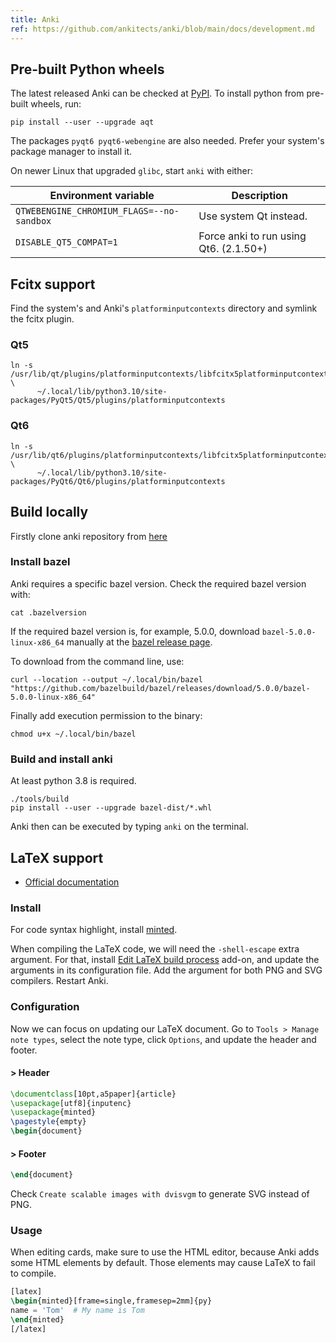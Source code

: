 ```yaml
---
title: Anki
ref: https://github.com/ankitects/anki/blob/main/docs/development.md
---
```


## Pre-built Python wheels

The latest released Anki can be checked at
[PyPI](https://pypi.org/project/aqt/).
To install python from pre-built wheels, run:

```shell
pip install --user --upgrade aqt
```

The packages `pyqt6 pyqt6-webengine` are also needed.
Prefer your system's package manager to install it.

On newer Linux that upgraded `glibc`, start `anki` with either:

| Environment variable | Description |
| --- | --- |
| `QTWEBENGINE_CHROMIUM_FLAGS=--no-sandbox` | Use system Qt instead. |
| `DISABLE_QT5_COMPAT=1` | Force anki to run using Qt6. (2.1.50+) |

## Fcitx support

Find the system's and Anki's `platforminputcontexts` directory
and symlink the fcitx plugin.

### Qt5

```shell
ln -s /usr/lib/qt/plugins/platforminputcontexts/libfcitx5platforminputcontextplugin.so \
      ~/.local/lib/python3.10/site-packages/PyQt5/Qt5/plugins/platforminputcontexts
```

### Qt6

```shell
ln -s /usr/lib/qt6/plugins/platforminputcontexts/libfcitx5platforminputcontextplugin.so \
      ~/.local/lib/python3.10/site-packages/PyQt6/Qt6/plugins/platforminputcontexts
```

## Build locally

Firstly clone anki repository from
[here](https://github.com/ankitects/anki)

### Install bazel

Anki requires a specific bazel version.
Check the required bazel version with:

```shell
cat .bazelversion
```

If the required bazel version is, for example, 5.0.0,
download `bazel-5.0.0-linux-x86_64` manually at the
[bazel release page](https://github.com/bazelbuild/bazel/releases).

To download from the command line, use:

```shell
curl --location --output ~/.local/bin/bazel "https://github.com/bazelbuild/bazel/releases/download/5.0.0/bazel-5.0.0-linux-x86_64"
```

Finally add execution permission to the binary:

```shell
chmod u+x ~/.local/bin/bazel
```

### Build and install anki

At least python 3.8 is required.

```shell
./tools/build
pip install --user --upgrade bazel-dist/*.whl
```

Anki then can be executed by typing `anki` on the terminal.

## LaTeX support

- [Official documentation](https://docs.ankiweb.net/math.html)

### Install

For code syntax highlight, install [minted](https://archlinux.org/packages/extra/any/minted/).

When compiling the LaTeX code, we will need the `-shell-escape` extra argument.
For that, install [Edit LaTeX build process](https://ankiweb.net/shared/info/937148547) add-on,
and update the arguments in its configuration file.
Add the argument for both PNG and SVG compilers.
Restart Anki.

### Configuration

Now we can focus on updating our LaTeX document.
Go to `Tools > Manage note types`, select the note type, click `Options`,
and update the header and footer.

#### > Header

```latex
\documentclass[10pt,a5paper]{article}
\usepackage[utf8]{inputenc}
\usepackage{minted}
\pagestyle{empty}
\begin{document}
```

#### > Footer

```latex
\end{document}
```

Check `Create scalable images with dvisvgm` to generate SVG instead of PNG.

### Usage

When editing cards, make sure to use the HTML editor, because Anki adds some HTML elements by default.
Those elements may cause LaTeX to fail to compile.

```latex
[latex]
\begin{minted}[frame=single,framesep=2mm]{py}
name = 'Tom'  # My name is Tom
\end{minted}
[/latex]
```
